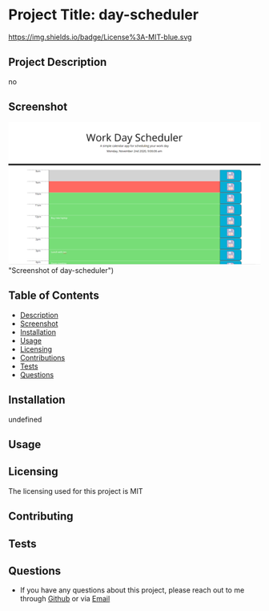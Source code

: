 # Project Title: day-scheduler 
https://img.shields.io/badge/License%3A-MIT-blue.svg
## Project Description
no

## Screenshot
![Screenshot of day-scheduler.](https://github.com/mcilhaggis/day-scheduler/blob/main/assets/screenshot-scheduler.png) "Screenshot of day-scheduler")

## Table of Contents
* [Description](#description)
* [Screenshot](#screenshot)
* [Installation](#installation)
* [Usage](#usage)
* [Licensing](#licensing)
* [Contributions](#contributions)
* [Tests](#tests)
* [Questions](#questions)

## Installation
undefined

## Usage


## Licensing 
The licensing used for this project is MIT

## Contributing 

    
## Tests

    
## Questions
* If you have any questions about this project, please reach out to me  through <a href="https://github.com/mcilhaggis">Github</a>  or via <a href="mailto:email@email">Email</a>